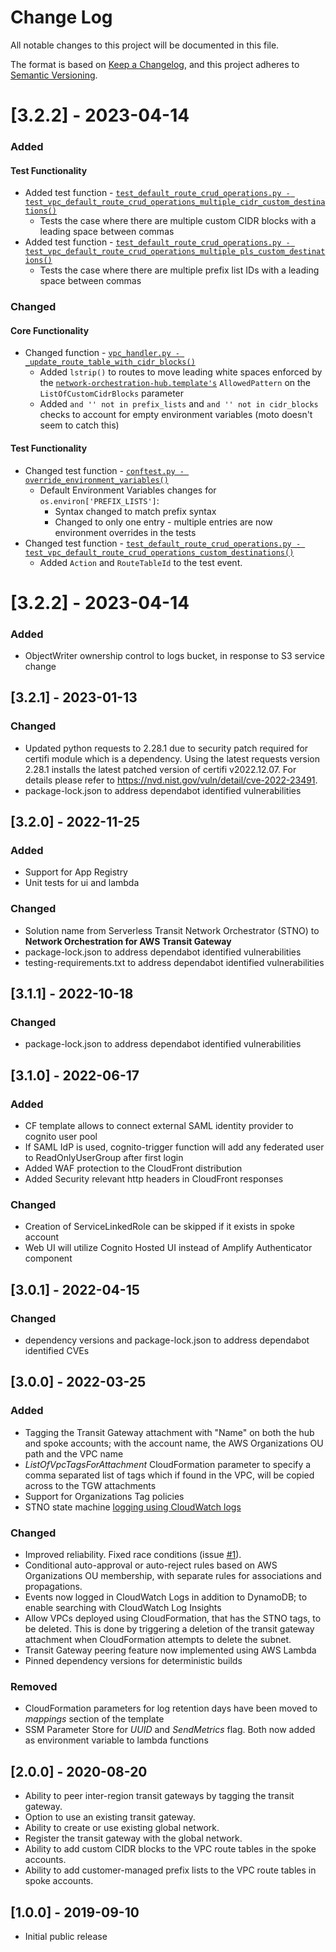 # Change Log

All notable changes to this project will be documented in this file.

The format is based on [Keep a Changelog](https://keepachangelog.com/en/1.0.0/),
and this project adheres to [Semantic Versioning](https://semver.org/spec/v2.0.0.html).

# [3.2.2] - 2023-04-14

### Added

#### Test Functionality
- Added test function - [`test_default_route_crud_operations.py - test_vpc_default_route_crud_operations_multiple_cidr_custom_destinations()`](./source/lambda/state_machine/__tests__/vpc_handler/test_default_route_crud_operations.py)
    - Tests the case where there are multiple custom CIDR blocks with a leading space between commas
- Added test function - [`test_default_route_crud_operations.py - test_vpc_default_route_crud_operations_multiple_pls_custom_destinations()`](./source/lambda/state_machine/__tests__/vpc_handler/test_default_route_crud_operations.py)
    - Tests the case where there are multiple prefix list IDs with a leading space between commas

### Changed

#### Core Functionality 
- Changed function - [`vpc_handler.py - _update_route_table_with_cidr_blocks()`](./source/lambda/state_machine/lib/handlers/vpc_handler.py)
    - Added `lstrip()` to routes to move leading white spaces enforced by the [`network-orchestration-hub.template's`](./deployment/network-orchestration-hub.template) `AllowedPattern` on the `ListOfCustomCidrBlocks` parameter
    - Added `and '' not in prefix_lists` and `and '' not in cidr_blocks` checks to account for empty environment variables (moto doesn't seem to catch this)

#### Test Functionality
- Changed test function - [`conftest.py - override_environment_variables()`](./source/lambda/state_machine/__tests__/conftest.py) 
    - Default Environment Variables changes for `os.environ['PREFIX_LISTS']`:
        - Syntax changed to match prefix syntax
        - Changed to only one entry - multiple entries are now environment overrides in the tests
- Changed test function - [`test_default_route_crud_operations.py - test_vpc_default_route_crud_operations_custom_destinations()`](./source/lambda/state_machine/__tests__/vpc_handler/test_default_route_crud_operations.py)
    - Added `Action` and `RouteTableId` to the test event.

# [3.2.2] - 2023-04-14

### Added

- ObjectWriter ownership control to logs bucket, in response to S3 service change

## [3.2.1] - 2023-01-13

### Changed

- Updated python requests to 2.28.1 due to security patch required for certifi module which is a dependency. Using the latest requests version 2.28.1 installs the latest patched version of certifi v2022.12.07. For details please refer to https://nvd.nist.gov/vuln/detail/cve-2022-23491.
- package-lock.json to address dependabot identified vulnerabilities

## [3.2.0] - 2022-11-25

### Added

- Support for App Registry
- Unit tests for ui and lambda

### Changed

- Solution name from Serverless Transit Network Orchestrator (STNO) to **Network Orchestration for AWS Transit Gateway**
- package-lock.json to address dependabot identified vulnerabilities
- testing-requirements.txt to address dependabot identified vulnerabilities

## [3.1.1] - 2022-10-18

### Changed

- package-lock.json to address dependabot identified vulnerabilities

## [3.1.0] - 2022-06-17

### Added
- CF template allows to connect external SAML identity provider to cognito user pool
- If SAML IdP is used, cognito-trigger function will add any federated user to ReadOnlyUserGroup after first login
- Added WAF protection to the CloudFront distribution
- Added Security relevant http headers in CloudFront responses

### Changed
- Creation of ServiceLinkedRole can be skipped if it exists in spoke account
- Web UI will utilize Cognito Hosted UI instead of Amplify Authenticator component

## [3.0.1] - 2022-04-15

### Changed

- dependency versions and package-lock.json to address dependabot identified CVEs

## [3.0.0] - 2022-03-25

### Added

- Tagging the Transit Gateway attachment with "Name" on both the hub and spoke accounts; with the account name, the AWS Organizations OU path and the VPC name
- _ListOfVpcTagsForAttachment_ CloudFormation parameter to specify a comma separated list of tags which if found in the VPC, will be copied across to the TGW attachments
- Support for Organizations Tag policies
- STNO state machine [logging using CloudWatch logs](https://docs.aws.amazon.com/step-functions/latest/dg/cw-logs.html)

### Changed

- Improved reliability. Fixed race conditions (issue [#1](https://github.com/aws-solutions/serverless-transit-network-orchestrator/issues/1)).
- Conditional auto-approval or auto-reject rules based on AWS Organizations OU membership, with separate rules for associations and propagations.
- Events now logged in CloudWatch Logs in addition to DynamoDB; to enable searching with CloudWatch Log Insights
- Allow VPCs deployed using CloudFormation, that has the STNO tags, to be deleted. This is done by triggering a deletion of the transit gateway attachment when CloudFormation attempts to delete the subnet.
- Transit Gateway peering feature now implemented using AWS Lambda
- Pinned dependency versions for deterministic builds

### Removed

- CloudFormation parameters for log retention days have been moved to _mappings_ section of the template
- SSM Parameter Store for _UUID_ and _SendMetrics_ flag. Both now added as environment variable to lambda functions

## [2.0.0] - 2020-08-20

- Ability to peer inter-region transit gateways by tagging the transit gateway.
- Option to use an existing transit gateway.
- Ability to create or use existing global network.
- Register the transit gateway with the global network.
- Ability to add custom CIDR blocks to the VPC route tables in the spoke accounts.
- Ability to add customer-managed prefix lists to the VPC route tables in spoke accounts.

## [1.0.0] - 2019-09-10

- Initial public release
